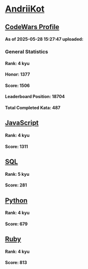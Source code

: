 # [AndriiKot](https://www.codewars.com/users/AndriiKot)

## [CodeWars Profile](https://www.codewars.com/users/AndriiKot)

#### As of 2025-05-28 15:27:47 uploaded:

### General Statistics

#### Rank: 4 kyu

#### Honor: 1377

#### Score: 1506

#### Leaderboard Position: 18704

#### Total Completed Kata: 487



## [JavaScript](https://github.com/AndriiKot/JavaScript__CodeWars)

#### Rank: 4 kyu

#### Score: 1311


## [SQL](https://github.com/AndriiKot/SQL__CodeWars)

#### Rank: 5 kyu

#### Score: 281


## [Python](https://github.com/AndriiKot/Python__CodeWars)

#### Rank: 4 kyu

#### Score: 679


## [Ruby](https://github.com/AndriiKot/Ruby__CodeWars)

#### Rank: 4 kyu

#### Score: 813

